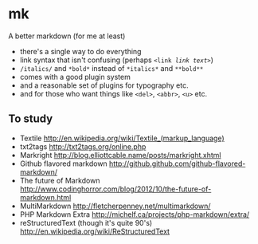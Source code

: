 
# mk

A better markdown (for me at least)

* there's a single way to do everything
* link syntax that isn't confusing (perhaps `<link `<i>`link`</i>` `<i>`text`</i>`>`)
* `/italics/` and `*bold*` instead of `*italics*` and `**bold**`
* comes with a good plugin system 
* and a reasonable set of plugins for typography etc.
* and for those who want things like `<del>`, `<abbr>`, `<u>` etc.

## To study

* Textile http://en.wikipedia.org/wiki/Textile_(markup_language)
* txt2tags http://txt2tags.org/online.php
* Markright http://blog.elliottcable.name/posts/markright.xhtml
* Github flavored markdown http://github.github.com/github-flavored-markdown/
* The future of Markdown http://www.codinghorror.com/blog/2012/10/the-future-of-markdown.html
* MultiMarkdown http://fletcherpenney.net/multimarkdown/
* PHP Markdown Extra http://michelf.ca/projects/php-markdown/extra/ 
* reStructuredText (though it's quite 90's) http://en.wikipedia.org/wiki/ReStructuredText


